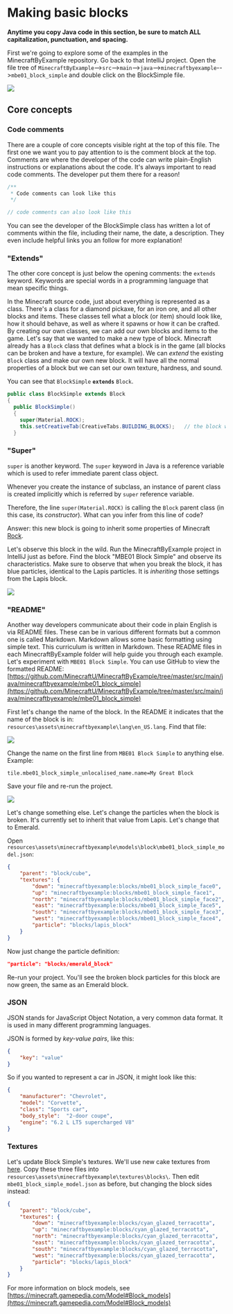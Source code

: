 # Making basic blocks

**Anytime you copy Java code in this section, be sure to match ALL capitalization, punctuation, and spacing.**

First we're going to explore some of the examples in the MinecraftByExample repository. Go back to that IntelliJ project. Open the file tree of  `MinecraftByExample`-->`src`-->`main`-->`java`-->`minecraftbyexample`-->`mbe01_block_simple` and double click on the BlockSimple file.

![](images/section_2/open_block_simple.png)

## Core concepts

### Code comments

There are a couple of core concepts visible right at the top of this file. The first one we want you to pay attention to is the comment block at the top. Comments are where the developer of the code can write plain-English instructions or explanations about the code. It's always important to read code comments. The developer put them there for a reason!

```java
/**
 * Code comments can look like this
 */

// code comments can also look like this
```

You can see the developer of the BlockSimple class has written a lot of comments within the file, including their name, the date, a description. They even include helpful links you an follow for more explanation!

### "Extends"

The other core concept is just below the opening comments: the `extends` keyword. Keywords are special words in a programming language that mean specific things. 

In the Minecraft source code, just about everything is represented as a class. There's a class for a diamond pickaxe, for an iron ore, and all other blocks and items. These classes tell what a block (or item) should look like, how it should behave, as well as where it spawns or how it can be crafted. By creating our own classes, we can add our own blocks and items to the game. Let's say that we wanted to make a new type of block. Minecraft already has a `Block` class that defines what a block is in the game (all blocks can be broken and have a texture, for example). We can _extend_ the existing `Block` class and make our own new block. It will have all the normal properties of a block but we can set our own texture, hardness, and sound.

You can see that `BlockSimple` **`extends`** `Block`.

```java
public class BlockSimple extends Block
{
  public BlockSimple()
  {
    super(Material.ROCK);
    this.setCreativeTab(CreativeTabs.BUILDING_BLOCKS);   // the block will appear on the Blocks tab in creative
  }
```

### "Super"

`super` is another keyword. The `super` keyword in Java is a reference variable which is used to refer immediate parent class object.

Whenever you create the instance of subclass, an instance of parent class is created implicitly which is referred by `super` reference variable.

Therefore, the line `super(Material.ROCK)` is calling the `Block` parent class (in this case, its _constructor_). What can you infer from this line of code?

Answer: this new block is going to inherit some properties of Minecraft [Rock](https://minecraft.gamepedia.com/Rock). 

Let's observe this block in the wild. Run the MinecraftByExample project in IntelliJ just as before. Find the block "MBE01 Block Simple" and observe its characteristics. Make sure to observe that when you break the block, it has blue particles, identical to the Lapis particles. It is _inheriting_ those settings from the Lapis block.

![](images/section_2/block_simple.png)

### "README"

Another way developers communicate about their code in plain English is via README files. These can be in various different formats but a common one is called Markdown. Markdown allows some basic formatting using simple text. This curriculum is written in Markdown. These README files in each MinecraftByExample folder will help guide you through each example. Let's experiment with `MBE01 Block Simple`. You can use GitHub to view the formatted README: [https://github.com/MinecraftU/MinecraftByExample/tree/master/src/main/java/minecraftbyexample/mbe01_block_simple](https://github.com/MinecraftU/MinecraftByExample/tree/master/src/main/java/minecraftbyexample/mbe01_block_simple)

First let's change the name of the block. In the README it indicates that the name of the block is in: `resources\assets\minecraftbyexample\lang\en_US.lang`. Find that file:

![](images/section_2/lang_file.png)

Change the name on the first line from `MBE01 Block Simple` to anything else. Example:

```text
tile.mbe01_block_simple_unlocalised_name.name=My Great Block
```

Save your file and re-run the project.

![](images/section_2/renamed_block.png)

Let's change something else. Let's change the particles when the block is broken. It's currently set to inherit that value from Lapis. Let's change that to Emerald. 

Open `resources\assets\minecraftbyexample\models\block\mbe01_block_simple_model.json`:

```json
{
    "parent": "block/cube",
    "textures": {
        "down": "minecraftbyexample:blocks/mbe01_block_simple_face0",
        "up": "minecraftbyexample:blocks/mbe01_block_simple_face1",
        "north": "minecraftbyexample:blocks/mbe01_block_simple_face2",
        "east": "minecraftbyexample:blocks/mbe01_block_simple_face5",
        "south": "minecraftbyexample:blocks/mbe01_block_simple_face3",
        "west": "minecraftbyexample:blocks/mbe01_block_simple_face4",
        "particle": "blocks/lapis_block"
    }
}
```

Now just change the particle definition:

```json
"particle": "blocks/emerald_block"
```

Re-run your project. You'll see the broken block particles for this block are now green, the same as an Emerald block.

### JSON

JSON stands for JavaScript Object Notation, a very common data format. It is used in many different programming languages. 

JSON is formed by _key-value pairs_, like this:

```json
{
    "key": "value"
}
```

So if you wanted to represent a car in JSON, it might look like this:

```json
{
    "manufacturer": "Chevrolet",
    "model": "Corvette",
    "class": "Sports car",
    "body_style":  "2-door coupe",
    "engine": "6.2 L LT5 supercharged V8"
}
```

### Textures

Let's update Block Simple's textures. We'll use new cake textures from [here](images/sections_2/new_textures). Copy these three files into `resources\assets\minecraftbyexample\textures\blocks\`. Then edit `mbe01_block_simple_model.json` as before, but changing the block sides instead:

```json
{
    "parent": "block/cube",
    "textures": {
        "down": "minecraftbyexample:blocks/cyan_glazed_terracotta",
        "up": "minecraftbyexample:blocks/cyan_glazed_terracotta",
        "north": "minecraftbyexample:blocks/cyan_glazed_terracotta",
        "east": "minecraftbyexample:blocks/cyan_glazed_terracotta",
        "south": "minecraftbyexample:blocks/cyan_glazed_terracotta",
        "west": "minecraftbyexample:blocks/cyan_glazed_terracotta",
        "particle": "blocks/lapis_block"
    }
}
```

For more information on block models, see [https://minecraft.gamepedia.com/Model#Block_models](https://minecraft.gamepedia.com/Model#Block_models)
